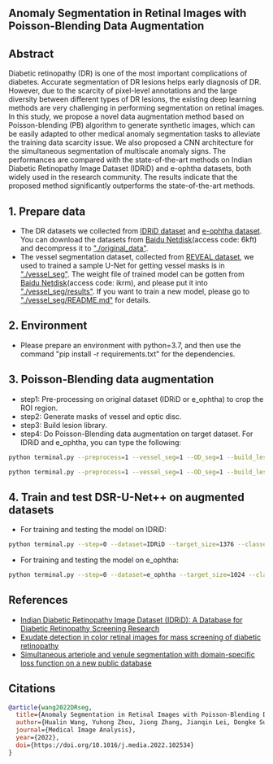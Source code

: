 ## Anomaly Segmentation in Retinal Images with Poisson-Blending Data Augmentation
## Abstract
Diabetic retinopathy (DR) is one of the most important complications of diabetes. Accurate segmentation of DR lesions helps early diagnosis of DR. However, due to the scarcity of pixel-level annotations and the large diversity between different types of DR lesions, the existing deep learning methods are very challenging in performing segmentation on retinal images. In this study, we propose a novel data augmentation method based on Poisson-blending (PB) algorithm to generate synthetic images, which can be easily adapted to other medical anomaly segmentation tasks to alleviate the training data scarcity issue. We also proposed a CNN architecture for the simultaneous segmentation of multiscale anomaly signs. The performances are compared with the state-of-the-art methods on Indian Diabetic Retinopathy Image Dataset (IDRiD) and e-ophtha datasets, both widely used in the research community. The results indicate that the proposed method significantly outperforms the state-of-the-art methods.
## 1. Prepare data 
- The DR datasets we collected from [IDRiD dataset](https://doi.org/10.3390/data3030025) and [e-ophtha dataset](https://doi.org/10.1016/j.media.2014.05.004). You can download the datasets from [Baidu Netdisk](https://pan.baidu.com/s/1GTxq9EgBrAV-tUyOnLG8kA?pwd=6kft)(access code: 6kft) and decompress it to ["./original_data"](original_data). 
- The vessel segmentation dataset, collected from [REVEAL dataset](https://doi.org/10.1364/BOE.9.003153), we used to trained a sample U-Net for getting vessel masks is in ["./vessel_seg"](vessel_seg). The weight file of trained model can be gotten from [Baidu Netdisk](https://pan.baidu.com/s/1LWtQo3Z-BMdLjhMVd5PSRA?pwd=ikrm)(access code: ikrm), and please put it into ["./vessel_seg/results"](vessel_seg/results). If you want to train a new model, please go to ["./vessel_seg/README.md"](vessel_seg/README.md) for details.
## 2. Environment
- Please prepare an environment with python=3.7, and then use the command "pip install -r requirements.txt" for the dependencies.
## 3. Poisson-Blending data augmentation
- step1: Pre-processing on original dataset (IDRiD or e_ophtha) to crop the ROI region. 
- step2: Generate masks of vessel and optic disc. 
- step3: Build lesion library.
- step4: Do Poisson-Blending data augmentation on target dataset.
For IDRiD and e_ophtha, you can type the following:
```bash
python terminal.py --preprocess=1 --vessel_seg=1 --OD_seg=1 --build_lesion_lab=1 --build_PBDA_dataset=1 --dataset=IDRiD --dens_EX=0_60 --dens_MA=0_100
```
```bash
python terminal.py --preprocess=1 --vessel_seg=1 --OD_seg=1 --build_lesion_lab=1 --build_PBDA_dataset=1 --dataset=e_ophtha --dens_EX=0_60 --dens_MA=0_100
```
## 4. Train and test DSR-U-Net++ on augmented datasets
- For training and testing the model on IDRiD:
```bash
python terminal.py --step=0 --dataset=IDRiD --target_size=1376 --classes=5 --train_num=540 --val_num=27 --epochs=26 --train_batch_size=1
```
- For training and testing the model on e_ophtha:
```bash
python terminal.py --step=0 --dataset=e_ophtha --target_size=1024 --classes=3 --train_num=140 --val_num=7 --epochs=28 --train_batch_size=1 --task=ex_ma
```
## References
* [Indian Diabetic Retinopathy Image Dataset (IDRiD): A Database for Diabetic Retinopathy Screening Research](https://doi.org/10.3390/data3030025)
* [Exudate detection in color retinal images for mass screening of diabetic retinopathy](https://doi.org/10.1016/j.media.2014.05.004)
* [Simultaneous arteriole and venule segmentation with domain-specific loss function on a new public database](https://doi.org/10.1364/BOE.9.003153)
## Citations

```bibtex
@article{wang2022DRseg,
  title={Anomaly Segmentation in Retinal Images with Poisson-Blending Data Augmentation},
  author={Hualin Wang, Yuhong Zhou, Jiong Zhang, Jianqin Lei, Dongke Sun, Feng Xu, Xiayu Xu},
  journal={Medical Image Analysis},
  year={2022},
  doi={https://doi.org/10.1016/j.media.2022.102534}
}
```
